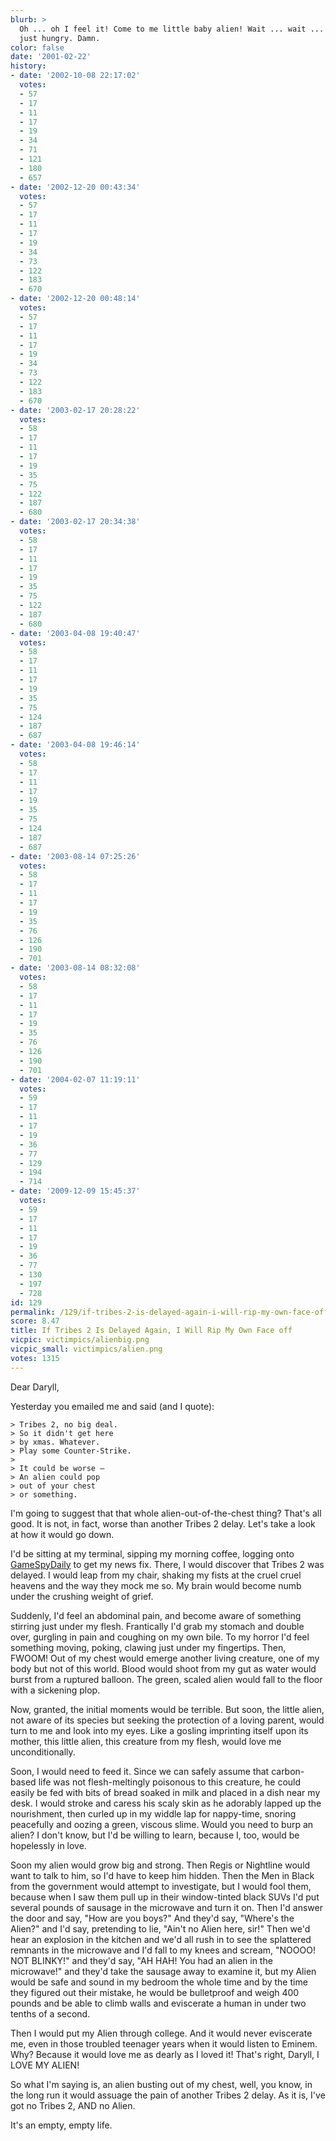 ```yaml
---
blurb: >
  Oh ... oh I feel it! Come to me little baby alien! Wait ... wait ... no, no I'm
  just hungry. Damn.
color: false
date: '2001-02-22'
history:
- date: '2002-10-08 22:17:02'
  votes:
  - 57
  - 17
  - 11
  - 17
  - 19
  - 34
  - 71
  - 121
  - 180
  - 657
- date: '2002-12-20 00:43:34'
  votes:
  - 57
  - 17
  - 11
  - 17
  - 19
  - 34
  - 73
  - 122
  - 183
  - 670
- date: '2002-12-20 00:48:14'
  votes:
  - 57
  - 17
  - 11
  - 17
  - 19
  - 34
  - 73
  - 122
  - 183
  - 670
- date: '2003-02-17 20:28:22'
  votes:
  - 58
  - 17
  - 11
  - 17
  - 19
  - 35
  - 75
  - 122
  - 187
  - 680
- date: '2003-02-17 20:34:38'
  votes:
  - 58
  - 17
  - 11
  - 17
  - 19
  - 35
  - 75
  - 122
  - 187
  - 680
- date: '2003-04-08 19:40:47'
  votes:
  - 58
  - 17
  - 11
  - 17
  - 19
  - 35
  - 75
  - 124
  - 187
  - 687
- date: '2003-04-08 19:46:14'
  votes:
  - 58
  - 17
  - 11
  - 17
  - 19
  - 35
  - 75
  - 124
  - 187
  - 687
- date: '2003-08-14 07:25:26'
  votes:
  - 58
  - 17
  - 11
  - 17
  - 19
  - 35
  - 76
  - 126
  - 190
  - 701
- date: '2003-08-14 08:32:08'
  votes:
  - 58
  - 17
  - 11
  - 17
  - 19
  - 35
  - 76
  - 126
  - 190
  - 701
- date: '2004-02-07 11:19:11'
  votes:
  - 59
  - 17
  - 11
  - 17
  - 19
  - 36
  - 77
  - 129
  - 194
  - 714
- date: '2009-12-09 15:45:37'
  votes:
  - 59
  - 17
  - 11
  - 17
  - 19
  - 36
  - 77
  - 130
  - 197
  - 728
id: 129
permalink: /129/if-tribes-2-is-delayed-again-i-will-rip-my-own-face-off/
score: 8.47
title: If Tribes 2 Is Delayed Again, I Will Rip My Own Face off
vicpic: victimpics/alienbig.png
vicpic_small: victimpics/alien.png
votes: 1315
---
```


Dear Daryll,

Yesterday you emailed me and said (and I quote):

    > Tribes 2, no big deal.
    > So it didn't get here
    > by xmas. Whatever.
    > Play some Counter-Strike.
    >
    > It could be worse —
    > An alien could pop
    > out of your chest
    > or something.

I'm going to suggest that that whole alien-out-of-the-chest thing?
That's all good. It is not, in fact, worse than another Tribes 2 delay.
Let's take a look at how it would go down.

I'd be sitting at my terminal, sipping my morning coffee, logging onto
[GameSpyDaily](https://web.archive.org/web/20010222000000/http://www.gamespydaily.com/)
to get my news fix. There, I would discover that Tribes 2 was delayed. I
would leap from my chair, shaking my fists at the cruel cruel heavens
and the way they mock me so. My brain would become numb under the
crushing weight of grief.

Suddenly, I'd feel an abdominal pain, and become aware of something
stirring just under my flesh. Frantically I'd grab my stomach and double
over, gurgling in pain and coughing on my own bile. To my horror I'd
feel something moving, poking, clawing just under my fingertips. Then,
FWOOM! Out of my chest would emerge another living creature, one of my
body but not of this world. Blood would shoot from my gut as water would
burst from a ruptured balloon. The green, scaled alien would fall to the
floor with a sickening plop.

Now, granted, the initial moments would be terrible. But soon, the
little alien, not aware of its species but seeking the protection of a
loving parent, would turn to me and look into my eyes. Like a gosling
imprinting itself upon its mother, this little alien, this creature from
my flesh, would love me unconditionally.

Soon, I would need to feed it. Since we can safely assume that
carbon-based life was not flesh-meltingly poisonous to this creature, he
could easily be fed with bits of bread soaked in milk and placed in a
dish near my desk. I would stroke and caress his scaly skin as he
adorably lapped up the nourishment, then curled up in my widdle lap for
nappy-time, snoring peacefully and oozing a green, viscous slime. Would
you need to burp an alien? I don't know, but I'd be willing to learn,
because I, too, would be hopelessly in love.

Soon my alien would grow big and strong. Then Regis or Nightline would
want to talk to him, so I'd have to keep him hidden. Then the Men in
Black from the government would attempt to investigate, but I would fool
them, because when I saw them pull up in their window-tinted black SUVs
I'd put several pounds of sausage in the microwave and turn it on. Then
I'd answer the door and say, "How are you boys?" And they'd say,
"Where's the Alien?" and I'd say, pretending to lie, "Ain't no Alien
here, sir!" Then we'd hear an explosion in the kitchen and we'd all rush
in to see the splattered remnants in the microwave and I'd fall to my
knees and scream, "NOOOO! NOT BLINKY!" and they'd say, "AH HAH! You had
an alien in the microwave!" and they'd take the sausage away to examine
it, but my Alien would be safe and sound in my bedroom the whole time
and by the time they figured out their mistake, he would be bulletproof
and weigh 400 pounds and be able to climb walls and eviscerate a human
in under two tenths of a second.

Then I would put my Alien through college. And it would never eviscerate
me, even in those troubled teenager years when it would listen to
Eminem. Why? Because it would love me as dearly as I loved it! That's
right, Daryll, I LOVE MY ALIEN!

So what I'm saying is, an alien busting out of my chest, well, you know,
in the long run it would assuage the pain of another Tribes 2 delay. As
it is, I've got no Tribes 2, AND no Alien.

It's an empty, empty life.